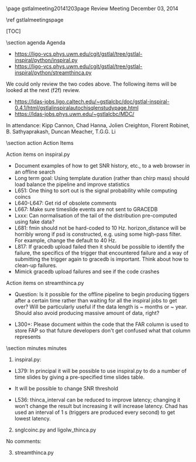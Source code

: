 \page gstlalmeeting20141203page Review Meeting December 03, 2014

\ref gstlalmeetingspage

[TOC]

\section agenda Agenda

  - https://ligo-vcs.phys.uwm.edu/cgit/gstlal/tree/gstlal-inspiral/python/inspiral.py
  - https://ligo-vcs.phys.uwm.edu/cgit/gstlal/tree/gstlal-inspiral/python/streamthinca.py

We could only review the two codes above. The following items will be looked at the next (f2f) review.
  - https://ldas-jobs.ligo.caltech.edu/~gstlalcbc/doc/gstlal-inspiral-0.4.1/html/gstlalinspiralautochisqlenstudypage.html
  - https://ldas-jobs.phys.uwm.edu/~gstlalcbc/MDC/


In attendance: Kipp Cannon, Chad Hanna, Jolien Creighton, Florent Robinet, B. Sathyaprakash, Duncan Meacher, T.G.G. Li

\section action Action Items

Action items on inspiral.py
  - Document examples of how to get SNR history, etc., to a web browser in an offline search
  - Long term goal: Using template duration (rather than chirp mass) should load balance the pipeline and improve statistics
  - L651: One thing to sort out is the signal probability while computing coincs
  - L640-L647: Get rid of obsolete comments 
  - L667: Make sure timeslide events are not sent to GRACEDB
  - Lxxx: Can normalisation of the tail of the distribution pre-computed using fake data?
  - L681: fmin should not be hard-coded to 10 Hz. horizon_distance will be horribly wrong if psd is constructed, e.g. using some high-pass filter. For example, change the default to 40 Hz.
  - L817: If gracedb upload failed then it should be possible to identify the failure, the specifics of the trigger that encountered failure and a way of submitting the trigger again to gracedb is important. Think about how to clean-up failures.
  - Mimick gracedb upload failures and see if the code crashes

Action items on streamthinca.py

 - Question: Is it possible for the offline pipeline to begin producing tiggers after a certain time rather than waiting for all the inspiral jobs to get over? Will be particularly useful if the data length is ~ months or ~ year. Should also avoid producing massive amount of data, right?

 - L300+: Please document within the code that the FAR column is used to store FAP so that future developers don't get confused what that column represents

\section minutes minutes

1. inspiral.py: 
  - L379: In principal it will be possible to use inspiral.py to do a number of time slides by giving a pre-specified time slides table.

  - It will be possible to change SNR threshold 

  - L536: thinca_interval can be reduced to improve latency; changing it won't change the result but increasing it will increase latency. Chad has used an interval of 1 s  (triggers are produced every second) to get lowest latency.

2. snglcoinc.py and ligolw_thinca.py

No comments:

3. streamthinca.py
